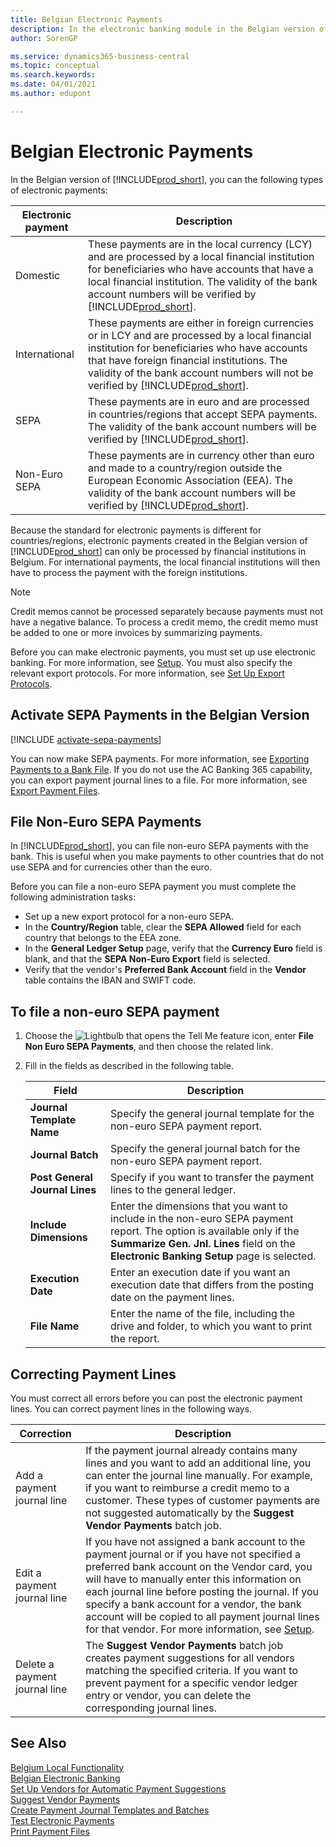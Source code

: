 ```yaml
---
title: Belgian Electronic Payments
description: In the electronic banking module in the Belgian version of Business Central, you can make domestic, international, SEPA, and non-Euro SEPA electronic payments.
author: SorenGP

ms.service: dynamics365-business-central
ms.topic: conceptual
ms.search.keywords:
ms.date: 04/01/2021
ms.author: edupont

---
```

# Belgian Electronic Payments

In the Belgian version of [!INCLUDE[prod_short](../../includes/prod_short.md)], you can the following types of electronic payments:  

|Electronic payment|Description|  
|------------------------|---------------------------------------|  
|Domestic|These payments are in the local currency (LCY) and are processed by a local financial institution for beneficiaries who have accounts that have a local financial institution. The validity of the bank account numbers will be verified by [!INCLUDE[prod_short](../../includes/prod_short.md)].|  
|International|These payments are either in foreign currencies or in LCY and are processed by a local financial institution for beneficiaries who have accounts that have foreign financial institutions. The validity of the bank account numbers will not be verified by [!INCLUDE[prod_short](../../includes/prod_short.md)].|  
|SEPA|These payments are in euro and are processed in countries/regions that accept SEPA payments. The validity of the bank account numbers will be verified by [!INCLUDE[prod_short](../../includes/prod_short.md)].|  
|Non-Euro SEPA|These payments are in currency other than euro and made to a country/region outside the European Economic Association (EEA). The validity of the bank account numbers will be verified by [!INCLUDE[prod_short](../../includes/prod_short.md)].|  

Because the standard for electronic payments is different for countries/regions, electronic payments created in the Belgian version of [!INCLUDE[prod_short](../../includes/prod_short.md)] can only be processed by financial institutions in Belgium. For international payments, the local financial institutions will then have to process the payment with the foreign institutions.  

> [!NOTE]  
> Credit memos cannot be processed separately because payments must not have a negative balance. To process a credit memo, the credit memo must be added to one or more invoices by summarizing payments.  

Before you can make electronic payments, you must set up use electronic banking. For more information, see [Setup](belgian-electronic-banking.md#setup). You must also specify the relevant export protocols. For more information, see [Set Up Export Protocols](how-to-set-up-export-protocols.md).  

## Activate SEPA Payments in the Belgian Version

[!INCLUDE [activate-sepa-payments](../includes/BENL/activate-sepa-payments.md)]

You can now make SEPA payments. For more information, see [Exporting Payments to a Bank File](../../finance-make-payments-with-bank-data-conversion-service-or-sepa-credit-transfer.md#exporting-payments-to-a-bank-file). If you do not use the AC Banking 365 capability, you can export payment journal lines to a file. For more information, see [Export Payment Files](how-to-print-payment-files.md).  

## File Non-Euro SEPA Payments

In [!INCLUDE[prod_short](../../includes/prod_short.md)], you can file non-euro SEPA payments with the bank. This is useful when you make payments to other countries that do not use SEPA and for currencies other than the euro.  

Before you can file a non-euro SEPA payment you must complete the following administration tasks:  

- Set up a new export protocol for a non-euro SEPA.  
- In the **Country/Region** table, clear the **SEPA Allowed** field for each country that belongs to the EEA zone.  
- In the **General Ledger Setup** page, verify that the **Currency Euro** field is blank, and that the **SEPA Non-Euro Export** field is selected.  
- Verify that the vendor's **Preferred Bank Account** field in the **Vendor** table contains the IBAN and SWIFT code.  

## To file a non-euro SEPA payment  

1. Choose the ![Lightbulb that opens the Tell Me feature](../../media/ui-search/search_small.png "Tell me what you want to do") icon, enter **File Non Euro SEPA Payments**, and then choose the related link.  
2. Fill in the fields as described in the following table.  

    |Field|Description|  
    |---------------------------------|---------------------------------------|  
    |**Journal Template Name**|Specify the general journal template for the non-euro SEPA payment report.|  
    |**Journal Batch**|Specify the general journal batch for the non-euro SEPA payment report.|  
    |**Post General Journal Lines**|Specify if you want to transfer the payment lines to the general ledger.|  
    |**Include Dimensions**|Enter the dimensions that you want to include in the non-euro SEPA payment report. The option is available only if the **Summarize Gen. Jnl. Lines** field on the **Electronic Banking Setup** page is selected.|  
    |**Execution Date**|Enter an execution date if you want an execution date that differs from the posting date on the payment lines.|  
    |**File Name**|Enter the name of the file, including the drive and folder, to which you want to print the report.|  

## Correcting Payment Lines

You must correct all errors before you can post the electronic payment lines. You can correct payment lines in the following ways.  

|Correction|Description|  
|----------------|---------------------------------------|  
|Add a payment journal line|If the payment journal already contains many lines and you want to add an additional line, you can enter the journal line manually. For example, if you want to reimburse a credit memo to a customer. These types of customer payments are not suggested automatically by the **Suggest Vendor Payments** batch job.|  
|Edit a payment journal line|If you have not assigned a bank account to the payment journal or if you have not specified a preferred bank account on the Vendor card, you will have to manually enter this information on each journal line before posting the journal. If you specify a bank account for a vendor, the bank account will be copied to all payment journal lines for that vendor. For more information, see [Setup](belgian-electronic-banking.md#setup).|  
|Delete a payment journal line|The **Suggest Vendor Payments** batch job creates payment suggestions for all vendors matching the specified criteria. If you want to prevent payment for a specific vendor ledger entry or vendor, you can delete the corresponding journal lines.|  


## See Also

[Belgium Local Functionality](belgium-local-functionality.md)  
[Belgian Electronic Banking](belgian-electronic-banking.md)  
[Set Up Vendors for Automatic Payment Suggestions](how-to-set-up-vendors-for-automatic-payment-suggestions.md)  
[Suggest Vendor Payments](../../payables-how-suggest-vendor-payments.md)  
[Create Payment Journal Templates and Batches](how-to-create-payment-journal-templates-and-batches.md)  
[Test Electronic Payments](how-to-test-electronic-payments.md)  
[Print Payment Files](how-to-print-payment-files.md)  
